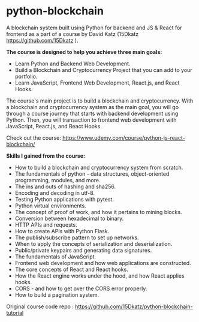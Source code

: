 # python-blockchain

A blockchain system built using Python for backend and JS & React for frontend as a part of a course by David Katz (15Dkatz  https://github.com/15Dkatz ).

**The course is designed to help you achieve three main goals:**
- Learn Python and Backend Web Development.
- Build a Blockchain and Cryptocurrency Project that you can add to your portfolio.
- Learn JavaScript, Frontend Web Development, React.js, and React Hooks.

The course's main project is to build a blockchain and cryptocurrency. With a blockchain and cryptocurrency system as the main goal, you will go through a course journey that starts with backend development using Python. Then, you will transaction to frontend web development with JavaScript, React.js, and React Hooks.

Check out the course: https://www.udemy.com/course/python-js-react-blockchain/

**Skills I gained from the course:**
- How to build a blockchain and cryptocurrency system from scratch.
- The fundamentals of python - data structures, object-oriented programming, modules, and more.
- The ins and outs of hashing and sha256.
- Encoding and decoding in utf-8.
- Testing Python applications with pytest.
- Python virtual environments.
- The concept of proof of work, and how it pertains to mining blocks.
- Conversion between hexadecimal to binary.
- HTTP APIs and requests.
- How to create APIs with Python Flask.
- The publish/subscribe pattern to set up networks.
- When to apply the concepts of serialization and deserialization.
- Public/private keypairs and generating data signatures.
- The fundamentals of JavaScript.
- Frontend web development and how web applications are constructed.
- The core concepts of React and React hooks.
- How the React engine works under the hood, and how React applies hooks.
- CORS - and how to get over the CORS error properly.
- How to build a pagination system.

Original course code repo : https://github.com/15Dkatz/python-blockchain-tutorial
